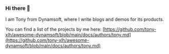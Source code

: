 ### Hi there 👋

I am Tony from Dynamsoft, where I write blogs and demos for its products.

You can find a list of the projects by me here: [https://github.com/tony-xlh/awesome-dynamsoft/blob/main/docs/authors/tony.md](https://github.com/tony-xlh/awesome-dynamsoft/blob/main/docs/authors/tony.md)

